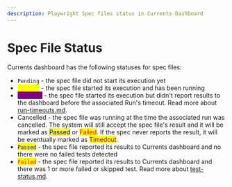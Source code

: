 ```yaml
---
description: Playwright Spec files status in Currents Dashboard
---
```


# Spec File Status

Currents dashboard has the following statuses for spec files:

* `Pending` - the spec file did not start its execution yet
* <mark style="color:yellow;">`Running`</mark> - the spec file started its execution and has been running
* <mark style="color:purple;background-color:purple;">`Timedout`</mark> - the spec file started its execution but didn't report results to the dashboard before the associated Run's timeout. Read more about [run-timeouts.md](../runs/run-timeouts.md "mention").
* Cancelled - the spec file was running at the time the associated run was cancelled. The system will still accept the spec file's result and it will be marked as <mark style="color:blue;">Passed</mark> or <mark style="color:red;">Failed</mark>. If the spec never reports the result, it will be eventually marked as <mark style="color:purple;">Timedout</mark>.
* <mark style="color:blue;">`Passed`</mark> - the spec file reported its results to Currents dashboard and no there were no failed tests detected
* <mark style="color:red;">`Failed`</mark> - the spec file reported its results to Currents dashboard and there was 1 or more failed or skipped test. Read more about [test-status.md](../tests/test-status.md "mention").


